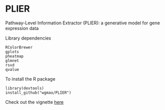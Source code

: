 # PLIER
Pathway-Level Information Extractor (PLIER): a generative model for gene expression data

Library dependencies

```
RColorBrewer
gplots
pheatmap
glmnet
rsvd
qvalue
```


To install the R package
```
library(devtools)
install_github("wgmao/PLIER")
```

Check out the vignette [here](vignettes/vignette.pdf)

